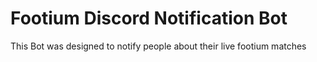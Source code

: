 # Footium Discord Notification Bot

This Bot was designed to notify people about their live footium matches
